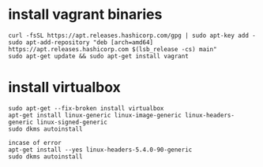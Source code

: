 # install vagrant binaries

    curl -fsSL https://apt.releases.hashicorp.com/gpg | sudo apt-key add -
    sudo apt-add-repository "deb [arch=amd64] https://apt.releases.hashicorp.com $(lsb_release -cs) main"
    sudo apt-get update && sudo apt-get install vagrant

# install virtualbox 

    sudo apt-get --fix-broken install virtualbox
    apt-get install linux-generic linux-image-generic linux-headers-generic linux-signed-generic
    sudo dkms autoinstall

    incase of error
    apt-get install --yes linux-headers-5.4.0-90-generic
    sudo dkms autoinstall



